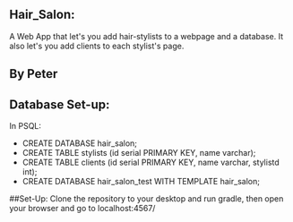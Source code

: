 ## Hair_Salon:
A Web App that let's you add hair-stylists to a webpage and a database. It also let's you add clients to each stylist's page.

## By Peter

## Database Set-up:

In PSQL:
* CREATE DATABASE hair_salon;
* CREATE TABLE stylists (id serial PRIMARY KEY, name varchar);
* CREATE TABLE clients (id serial PRIMARY KEY, name varchar, stylistd int);
* CREATE DATABASE hair_salon_test WITH TEMPLATE hair_salon;

##Set-Up: 
Clone the repository to your desktop and run gradle, then open your browser and go to localhost:4567/

